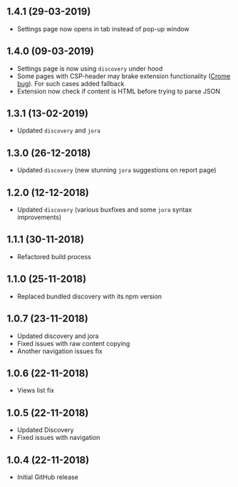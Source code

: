 ## 1.4.1 (29-03-2019)

* Settings page now opens in tab instead of pop-up window

## 1.4.0 (09-03-2019)

* Settings page is now using `discovery` under hood
* Some pages with CSP-header may brake extension functionality ([Crome bug](https://bugs.chromium.org/p/chromium/issues/detail?id=816121)). For such cases added fallback
* Extension now check if content is HTML before trying to parse JSON

## 1.3.1 (13-02-2019)

* Updated `discovery` and `jora`

## 1.3.0 (26-12-2018)

* Updated `discovery` (new stunning `jora` suggestions on report page)

## 1.2.0 (12-12-2018)

* Updated `discovery` (various buxfixes and some `jora` syntax improvements)

## 1.1.1 (30-11-2018)

* Refactored build process

## 1.1.0 (25-11-2018)

* Replaced bundled discovery with its npm version

## 1.0.7 (23-11-2018)

* Updated discovery and jora
* Fixed issues with raw content copying
* Another navigation issues fix

## 1.0.6 (22-11-2018)

* Views list fix

## 1.0.5 (22-11-2018)

* Updated Discovery
* Fixed issues with navigation

## 1.0.4 (22-11-2018)

* Initial GitHub release
